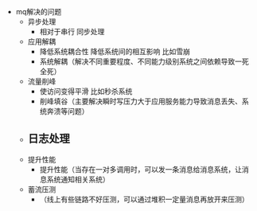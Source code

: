 

- mq解决的问题
    - 异步处理
        - 相对于串行 同步处理
    - 应用解耦
        - 降低系统耦合性 降低系统间的相互影响 比如雪崩
        - 系统解耦（解决不同重要程度、不同能力级别系统之间依赖导致一死全死）
    - 流量削峰
        - 使访问变得平滑 比如秒杀系统
        - 削峰填谷（主要解决瞬时写压力大于应用服务能力导致消息丢失、系统奔溃等问题）
    - 日志处理
        -  
    - 提升性能
        - 提升性能（当存在一对多调用时，可以发一条消息给消息系统，让消息系统通知相关系统）
    - 蓄流压测
        - （线上有些链路不好压测，可以通过堆积一定量消息再放开来压测）